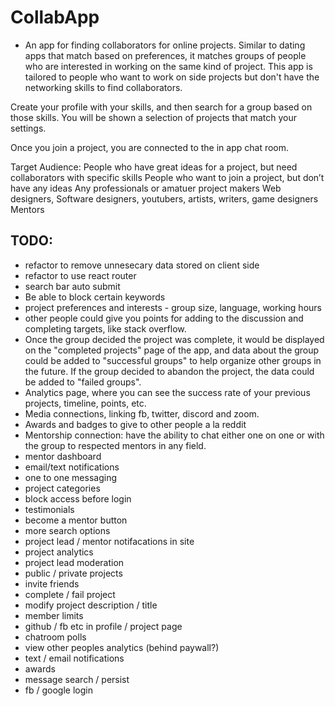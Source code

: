 # CollabApp 

- An app for finding collaborators for online projects. Similar to dating apps that match based on preferences, it matches groups of people who are interested in working on the same kind of project. This app is tailored to people who want to work on side projects but don't have the networking skills to find collaborators.

Create your profile with your skills, and then search for a group based on those skills. You will be shown a selection of projects that match your settings. 

Once you join a project, you are connected to the in app chat room.

Target Audience:
People who have great ideas for a project, but need collaborators with specific skills
People who want to join a project, but don’t have any ideas
Any professionals or amatuer project makers
Web designers, Software designers, youtubers, artists, writers, game designers
Mentors


## TODO: 

- refactor to remove unnesecary data stored on client side
- refactor to use react router
- search bar auto submit
- Be able to block certain keywords
- project preferences and interests - group size, language, working hours
- other people could give you points for adding to the discussion and completing targets, like stack overflow.
- Once the group decided the project was complete, it would be displayed on the "completed projects" page of the app, and data about the group could be added to "successful groups" to help organize other groups in the future. If the group decided to abandon the project, the data could be added to "failed groups". 
- Analytics page, where you can see the success rate of your previous projects, timeline, points, etc.
- Media connections, linking fb, twitter, discord and zoom.
- Awards and badges to give to other people a la reddit
- Mentorship connection: have the ability to chat either one on one or with the group to respected mentors in any field.
- mentor dashboard
- email/text notifications
- one to one messaging
- project categories
- block access before login
- testimonials
- become a mentor button
- more search options
- project lead / mentor notifacations in site
- project analytics
- project lead moderation
- public / private projects
- invite friends
- complete / fail project
- modify project description / title
- member limits
- github / fb etc in profile / project page
- chatroom polls
- view other peoples analytics (behind paywall?)
- text / email notifications
- awards
- message search / persist
- fb / google login
